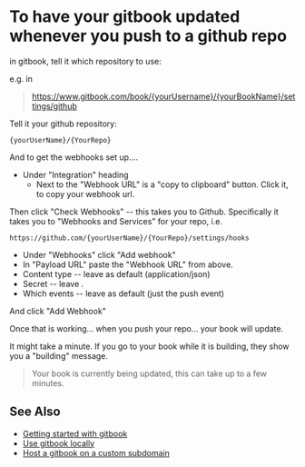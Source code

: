 ﻿# To have your gitbook updated whenever you push to a github repo

in gitbook, tell it which repository to use:

e.g. in

> https://www.gitbook.com/book/{yourUsername}/{yourBookName}/settings/github

Tell it your github repository:

    {yourUserName}/{YourRepo}

And to get the webhooks set up....

 * Under "Integration" heading
    * Next to the "Webhook URL" is a "copy to clipboard" button. Click it, to copy your webhook url.

Then click "Check Webhooks" -- this takes you to Github. Specifically it takes you to "Webhooks and Services" for your repo, i.e.

    https://github.com/{yourUserName}/{YourRepo}/settings/hooks

 * Under "Webhooks" click "Add webhook"
  * In "Payload URL" paste the "Webhook URL" from above.
  * Content type -- leave as default (application/json)
  * Secret -- leave .
  * Which events -- leave as default (just the push event)

And click "Add Webhook"

Once that is working... when you push your repo... your book will update.

It might take a minute. If you go to your book while it is building, they show you a "building" message.

> Your book is currently being updated, this can take up to a few minutes.

## See Also

 * [Getting started with gitbook](getting_started_with_gitbook.md)
 * [Use gitbook locally](use_gitbook_locally.md)
 * [Host a gitbook on a custom subdomain](host_on_custom_subdomain.md)